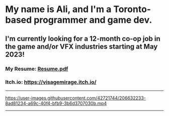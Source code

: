 # My name is Ali, and I'm a Toronto-based programmer and game dev.
**I'm currently looking for a 12-month co-op job in the game and/or VFX industries starting at May 2023!**
---
### **My Resume:**  [Resume.pdf](https://github.com/aligencoglu/aligencoglu/files/10192037/Ali.Gencoglu.Resume.pdf)
### **Itch.io:** https://visagemirage.itch.io/
---




https://user-images.githubusercontent.com/42721744/206632233-8ad81234-a69c-40f4-bfb9-3b6d3707030b.mp4




---
